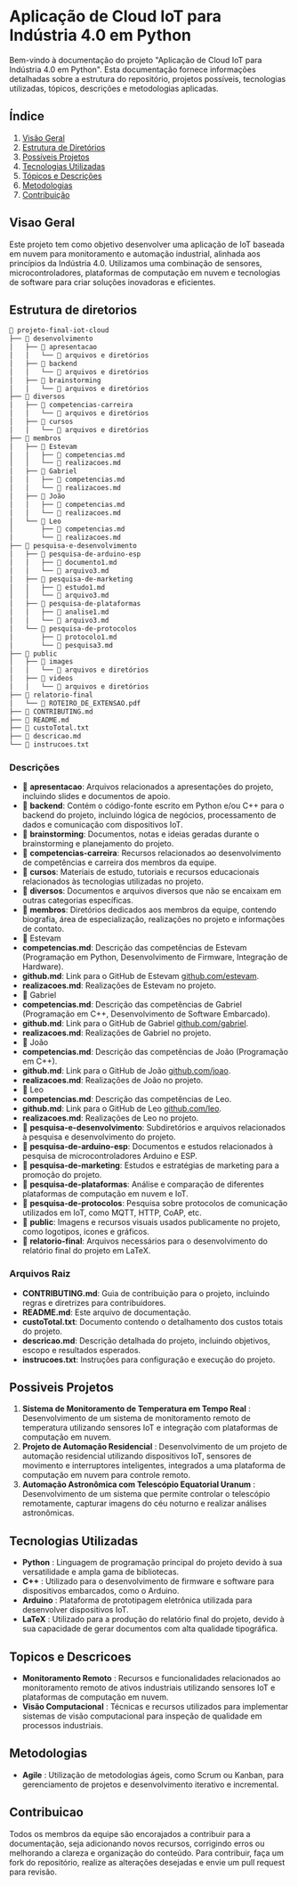 # Aplicação de Cloud IoT para Indústria 4.0 em Python
Bem-vindo à documentação do projeto "Aplicação de Cloud IoT para Indústria 4.0 em Python". Esta documentação fornece informações detalhadas sobre a estrutura do repositório, projetos possíveis, tecnologias utilizadas, tópicos, descrições e metodologias aplicadas.

## Índice 
1. [Visão Geral](#visao-geral) 
2. [Estrutura de Diretórios](#estrutura-de-diretorios) 
3. [Possíveis Projetos](#possiveis-projetos) 
4. [Tecnologias Utilizadas](#tecnologias-utilizadas) 
5. [Tópicos e Descrições](#topicos-e-descricoes) 
6. [Metodologias](#metodologias) 
7. [Contribuição](#contribuicao)

## Visao Geral
Este projeto tem como objetivo desenvolver uma aplicação de IoT baseada em nuvem para monitoramento e automação industrial, alinhada aos princípios da Indústria 4.0. Utilizamos uma combinação de sensores, microcontroladores, plataformas de computação em nuvem e tecnologias de software para criar soluções inovadoras e eficientes.

## Estrutura de diretorios

```md
📁 projeto-final-iot-cloud
├── 📁 desenvolvimento
│   ├── 📁 apresentacao
│   │   └── 📄 arquivos e diretórios
│   ├── 📁 backend
│   │   └── 📄 arquivos e diretórios
│   ├── 📁 brainstorming
│   │   └── 📄 arquivos e diretórios
├── 📁 diversos
│   ├── 📁 competencias-carreira
│   │   └── 📄 arquivos e diretórios
│   ├── 📁 cursos
│   │   └── 📄 arquivos e diretórios
├── 📁 membros
│   ├── 📁 Estevam
│   │   ├── 📄 competencias.md
│   │   └── 📄 realizacoes.md
│   ├── 📁 Gabriel
│   │   ├── 📄 competencias.md
│   │   └── 📄 realizacoes.md
│   ├── 📁 João
│   │   ├── 📄 competencias.md
│   │   └── 📄 realizacoes.md
│   └── 📁 Leo
│       ├── 📄 competencias.md
│       └── 📄 realizacoes.md
├── 📁 pesquisa-e-desenvolvimento
│   ├── 📁 pesquisa-de-arduino-esp
│   │   ├── 📄 documento1.md
│   │   └── 📄 arquivo3.md
│   ├── 📁 pesquisa-de-marketing
│   │   ├── 📄 estudo1.md
│   │   └── 📄 arquivo3.md
│   ├── 📁 pesquisa-de-plataformas
│   │   ├── 📄 analise1.md
│   │   └── 📄 arquivo3.md
│   └── 📁 pesquisa-de-protocolos
│       ├── 📄 protocolo1.md
│       └── 📄 pesquisa3.md
├── 📁 public
│   ├── 📁 images
│   │   └── 📄 arquivos e diretórios
│   ├── 📁 videos
│   │   └── 📄 arquivos e diretórios
├── 📁 relatorio-final
│   └── 📄 ROTEIRO_DE_EXTENSAO.pdf
├── 📄 CONTRIBUTING.md
├── 📄 README.md
├── 📄 custoTotal.txt
├── 📄 descricao.md
└── 📄 instrucoes.txt
```

### Descrições
- 📁 **apresentacao**: Arquivos relacionados a apresentações do projeto, incluindo slides e documentos de apoio.
- 📁 **backend**: Contém o código-fonte escrito em Python e/ou C++ para o backend do projeto, incluindo lógica de negócios, processamento de dados e comunicação com dispositivos IoT.
- 📁 **brainstorming**: Documentos, notas e ideias geradas durante o brainstorming e planejamento do projeto.
- 📁 **competencias-carreira**: Recursos relacionados ao desenvolvimento de competências e carreira dos membros da equipe.
- 📁 **cursos**: Materiais de estudo, tutoriais e recursos educacionais relacionados às tecnologias utilizadas no projeto.
- 📁 **diversos**: Documentos e arquivos diversos que não se encaixam em outras categorias específicas.
- 📁 **membros**: Diretórios dedicados aos membros da equipe, contendo biografia, área de especialização, realizações no projeto e informações de contato.
- 📁 Estevam
- **competencias.md**: Descrição das competências de Estevam (Programação em Python, Desenvolvimento de Firmware, Integração de Hardware).
- **github.md**: Link para o GitHub de Estevam [github.com/estevam](https://github.com/estevam5s).
- **realizacoes.md**: Realizações de Estevam no projeto.
- 📁 Gabriel
- **competencias.md**: Descrição das competências de Gabriel (Programação em C++, Desenvolvimento de Software Embarcado).
- **github.md**: Link para o GitHub de Gabriel [github.com/gabriel](https://github.com/gfucci).
- **realizacoes.md**: Realizações de Gabriel no projeto.
- 📁 João
- **competencias.md**: Descrição das competências de João (Programação em C++).
- **github.md**: Link para o GitHub de João [github.com/joao](https://github.com/Devjoaodaniel).
- **realizacoes.md**: Realizações de João no projeto.
- 📁 Leo
- **competencias.md**: Descrição das competências de Leo.
- **github.md**: Link para o GitHub de Leo [github.com/leo](https://github.com/JamesbondCBS).
- **realizacoes.md**: Realizações de Leo no projeto.
- 📁 **pesquisa-e-desenvolvimento**: Subdiretórios e arquivos relacionados à pesquisa e desenvolvimento do projeto.
- 📁 **pesquisa-de-arduino-esp**: Documentos e estudos relacionados à pesquisa de microcontroladores Arduino e ESP.
- 📁 **pesquisa-de-marketing**: Estudos e estratégias de marketing para a promoção do projeto.
- 📁 **pesquisa-de-plataformas**: Análise e comparação de diferentes plataformas de computação em nuvem e IoT.
- 📁 **pesquisa-de-protocolos**: Pesquisa sobre protocolos de comunicação utilizados em IoT, como MQTT, HTTP, CoAP, etc.
- 📁 **public**: Imagens e recursos visuais usados publicamente no projeto, como logotipos, ícones e gráficos.
- 📁 **relatorio-final**: Arquivos necessários para o desenvolvimento do relatório final do projeto em LaTeX.

### Arquivos Raiz
- **CONTRIBUTING.md**: Guia de contribuição para o projeto, incluindo regras e diretrizes para contribuidores.
- **README.md**: Este arquivo de documentação.
- **custoTotal.txt**: Documento contendo o detalhamento dos custos totais do projeto.
- **descricao.md**: Descrição detalhada do projeto, incluindo objetivos, escopo e resultados esperados.
- **instrucoes.txt**: Instruções para configuração e execução do projeto.

## Possiveis Projetos 
1. **Sistema de Monitoramento de Temperatura em Tempo Real** : Desenvolvimento de um sistema de monitoramento remoto de temperatura utilizando sensores IoT e integração com plataformas de computação em nuvem. 
2. **Projeto de Automação Residencial** : Desenvolvimento de um projeto de automação residencial utilizando dispositivos IoT, sensores de movimento e interruptores inteligentes, integrados a uma plataforma de computação em nuvem para controle remoto. 
3. **Automação Astronômica com Telescópio Equatorial Uranum** : Desenvolvimento de um sistema que permite controlar o telescópio remotamente, capturar imagens do céu noturno e realizar análises astronômicas.

## Tecnologias Utilizadas 
- **Python** : Linguagem de programação principal do projeto devido à sua versatilidade e ampla gama de bibliotecas. 
- **C++** : Utilizado para o desenvolvimento de firmware e software para dispositivos embarcados, como o Arduino. 
- **Arduino** : Plataforma de prototipagem eletrônica utilizada para desenvolver dispositivos IoT. 
- **LaTeX** : Utilizado para a produção do relatório final do projeto, devido à sua capacidade de gerar documentos com alta qualidade tipográfica.

## Topicos e Descricoes 
- **Monitoramento Remoto** : Recursos e funcionalidades relacionados ao monitoramento remoto de ativos industriais utilizando sensores IoT e plataformas de computação em nuvem. 
- **Visão Computacional** : Técnicas e recursos utilizados para implementar sistemas de visão computacional para inspeção de qualidade em processos industriais.
## Metodologias 
- **Agile** : Utilização de metodologias ágeis, como Scrum ou Kanban, para gerenciamento de projetos e desenvolvimento iterativo e incremental.

## Contribuicao
Todos os membros da equipe são encorajados a contribuir para a documentação, seja adicionando novos recursos, corrigindo erros ou melhorando a clareza e organização do conteúdo. Para contribuir, faça um fork do repositório, realize as alterações desejadas e envie um pull request para revisão.
